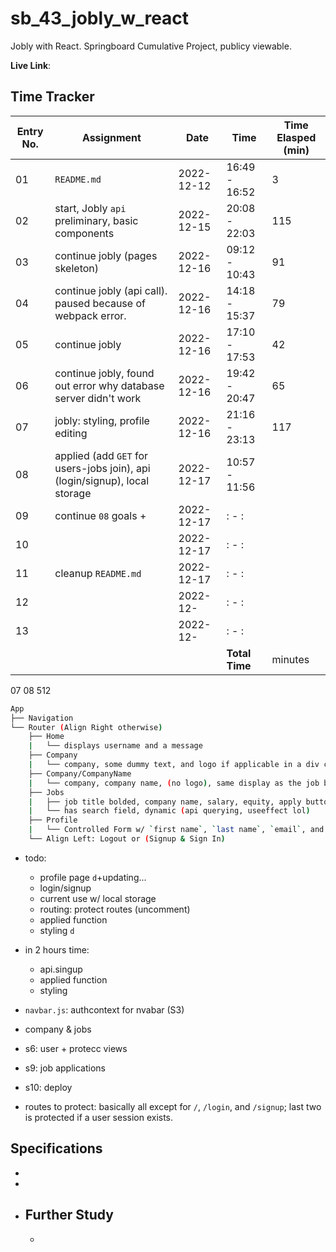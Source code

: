 # sb_43_jobly_w_react
Jobly with React. Springboard Cumulative Project, publicy viewable.

**Live Link**:

## Time Tracker
|Entry No.|Assignment|Date|Time|Time Elasped (min)|
|-|-|-|-|-|
|01|`README.md`|2022-12-12|16:49 - 16:52|3|
|02|start, Jobly `api` preliminary, basic components|2022-12-15|20:08 - 22:03|115|
|03|continue jobly (pages skeleton)|2022-12-16|09:12 - 10:43|91|
|04|continue jobly (api call). paused because of webpack error.|2022-12-16|14:18 - 15:37|79|
|05|continue jobly|2022-12-16|17:10 - 17:53|42|
|06|continue jobly, found out error why database server didn't work|2022-12-16|19:42 - 20:47|65|
|07|jobly: styling, profile editing|2022-12-16|21:16 - 23:13|117|
|08|applied (add `GET` for users-jobs join), api (login/signup), local storage|2022-12-17|10:57 - 11:56||
|09|continue `08` goals + |2022-12-17|: - :||
|10||2022-12-17|: - :||
|11|cleanup `README.md`|2022-12-17|: - :||
|12||2022-12-|: - :||
|13||2022-12-|: - :||
||||**Total Time**| minutes|
07	08
512 

```sh
App
├──	Navigation
└──	Router (Align Right otherwise)
	├── Home
	|	└──	displays username and a message
	├──	Company
	|	└──	company, some dummy text, and logo if applicable in a div card. click on it to load the company name route.
	├──	Company/CompanyName
	|	└──	company, company name, (no logo), same display as the job board and job listing has matching functionality (see `Jobs`) minus the dynamic search field.
	├──	Jobs
	|	├──	job title bolded, company name, salary, equity, apply button (prevent default) but will toggle between `apply` and `applied`.
	|	└──	has search field, dynamic (api querying, useeffect lol)
	├──	Profile
	|	└──	Controlled Form w/ `first name`, `last name`, `email`, and `password` (for verification)
	└── Align Left: Logout or (Signup & Sign In)
```

- todo:
	- profile page	`d`+updating...
	- login/signup
	- current use w/ local storage
	- routing: protect routes (uncomment)
	- applied function
	- styling	`d`

- in 2 hours time:
	- api.singup
	- applied function
	- styling


- `navbar.js`: authcontext for nvabar (S3)

- company & jobs	
- s6: user + protecc views
- s9: job applications
- s10: deploy

- routes to protect: basically all except for `/`, `/login`, and `/signup`; last two is protected if a user session exists.


## Specifications
- 
- 
- **Further Study**
  - 
  - 
